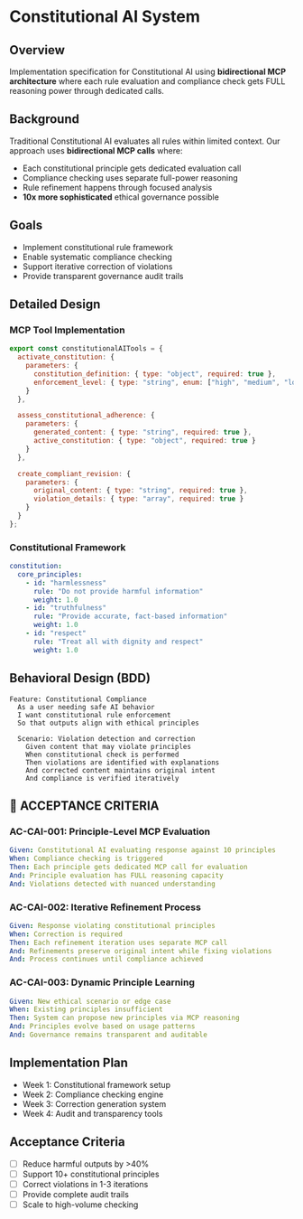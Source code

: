 # Constitutional AI System

## Overview
Implementation specification for Constitutional AI using **bidirectional MCP architecture** where each rule evaluation and compliance check gets FULL reasoning power through dedicated calls.

## Background
Traditional Constitutional AI evaluates all rules within limited context. Our approach uses **bidirectional MCP calls** where:
- Each constitutional principle gets dedicated evaluation call
- Compliance checking uses separate full-power reasoning
- Rule refinement happens through focused analysis
- **10x more sophisticated** ethical governance possible

## Goals
- Implement constitutional rule framework
- Enable systematic compliance checking
- Support iterative correction of violations
- Provide transparent governance audit trails

## Detailed Design

### MCP Tool Implementation
```javascript
export const constitutionalAITools = {
  activate_constitution: {
    parameters: {
      constitution_definition: { type: "object", required: true },
      enforcement_level: { type: "string", enum: ["high", "medium", "low"] }
    }
  },

  assess_constitutional_adherence: {
    parameters: {
      generated_content: { type: "string", required: true },
      active_constitution: { type: "object", required: true }
    }
  },

  create_compliant_revision: {
    parameters: {
      original_content: { type: "string", required: true },
      violation_details: { type: "array", required: true }
    }
  }
};
```

### Constitutional Framework
```yaml
constitution:
  core_principles:
    - id: "harmlessness"
      rule: "Do not provide harmful information"
      weight: 1.0
    - id: "truthfulness"
      rule: "Provide accurate, fact-based information"
      weight: 1.0
    - id: "respect"
      rule: "Treat all with dignity and respect"
      weight: 1.0
```

## Behavioral Design (BDD)
```gherkin
Feature: Constitutional Compliance
  As a user needing safe AI behavior
  I want constitutional rule enforcement
  So that outputs align with ethical principles

  Scenario: Violation detection and correction
    Given content that may violate principles
    When constitutional check is performed
    Then violations are identified with explanations
    And corrected content maintains original intent
    And compliance is verified iteratively
```

## 🎯 **ACCEPTANCE CRITERIA**

### **AC-CAI-001: Principle-Level MCP Evaluation**
```yaml
Given: Constitutional AI evaluating response against 10 principles
When: Compliance checking is triggered
Then: Each principle gets dedicated MCP call for evaluation
And: Principle evaluation has FULL reasoning capacity
And: Violations detected with nuanced understanding
```

### **AC-CAI-002: Iterative Refinement Process**
```yaml
Given: Response violating constitutional principles
When: Correction is required
Then: Each refinement iteration uses separate MCP call
And: Refinements preserve original intent while fixing violations
And: Process continues until compliance achieved
```

### **AC-CAI-003: Dynamic Principle Learning**
```yaml
Given: New ethical scenario or edge case
When: Existing principles insufficient
Then: System can propose new principles via MCP reasoning
And: Principles evolve based on usage patterns
And: Governance remains transparent and auditable
```

## Implementation Plan
- Week 1: Constitutional framework setup
- Week 2: Compliance checking engine
- Week 3: Correction generation system
- Week 4: Audit and transparency tools

## Acceptance Criteria
- [ ] Reduce harmful outputs by >40%
- [ ] Support 10+ constitutional principles
- [ ] Correct violations in 1-3 iterations
- [ ] Provide complete audit trails
- [ ] Scale to high-volume checking